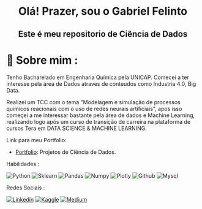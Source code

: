 <h1 align="center">Olá! Prazer, sou o Gabriel Felinto </h1>
 <h2 align="center">Este é meu repositorio de Ciência de Dados </h2>
 
# 💬 Sobre mim :
Tenho Bacharelado em Engenharia Química pela UNICAP. Comecei a ter interesse pela área de Dados atraves de conteudos como Industria 4.0, Big Data.

Realizei um TCC com o tema "Modelagem e simulação de processos químicos reacionais com o uso de redes neurais artificiais", apos isso começei a me interessar bastante pela área de dados e Machine Learning, realizando logo após um curso de transição de carreira na plataforma de cursos Tera em DATA SCIENCE & MACHINE LEARNING.


Link para meu Portfolio:
- [Portfolio](https://github.com/Felintox/Portfolio): Projetos de Ciência de Dados.

Habilidades :

![Python](https://img.shields.io/badge/Python-FFD43B?style=for-the-badge&logo=python&logoColor=blue)
![Sklearn](https://img.shields.io/badge/scikit_learn-F7931E?style=for-the-badge&logo=scikit-learn&logoColor=white)
![Pandas](https://img.shields.io/badge/Pandas-2C2D72?style=for-the-badge&logo=pandas&logoColor=white)
![Numpy](https://img.shields.io/badge/Numpy-777BB4?style=for-the-badge&logo=numpy&logoColor=white)
![Plotly](https://img.shields.io/badge/Plotly-239120?style=for-the-badge&logo=plotly&logoColor=white)
![Github](https://img.shields.io/badge/GIT-E44C30?style=for-the-badge&logo=git&logoColor=white)
![Mysql](https://img.shields.io/badge/MySQL-005C84?style=for-the-badge&logo=mysql&logoColor=white)

Redes Sociais :

[![Linkedin](https://img.shields.io/badge/LinkedIn-0077B5?style=for-the-badge&logo=linkedin&logoColor=white)](https://www.linkedin.com/in/gabrielfelinto/)
[![Kaggle](https://img.shields.io/badge/Kaggle-20BEFF?style=for-the-badge&logo=Kaggle&logoColor=white)](https://www.kaggle.com/gabrielfelinto)
[![Medium](https://img.shields.io/badge/Medium-12100E?style=for-the-badge&logo=medium&logoColor=white)](https://medium.com/@gabrielfelinto2020)
